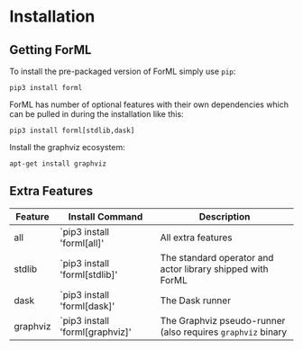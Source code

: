 Installation
============


Getting ForML
---------------

To install the pre-packaged version of ForML simply use `pip`:

    pip3 install forml
    
ForML has number of optional features with their own dependencies which can be pulled in during the installation like
this:

    pip3 install forml[stdlib,dask]


Install the graphviz ecosystem: 

    apt-get install graphviz


Extra Features
--------------

| Feature  | Install Command                   | Description                                                  |
|----------|-----------------------------------|--------------------------------------------------------------|
| all      | `pip3 install 'forml[all]'      | All extra features                                           |
| stdlib   | `pip3 install 'forml[stdlib]'   | The standard operator and actor library shipped with ForML |
| dask     | `pip3 install 'forml[dask]'     | The Dask runner                                              |
| graphviz | `pip3 install 'forml[graphviz]' | The Graphviz pseudo-runner (also requires `graphviz` binary  |
